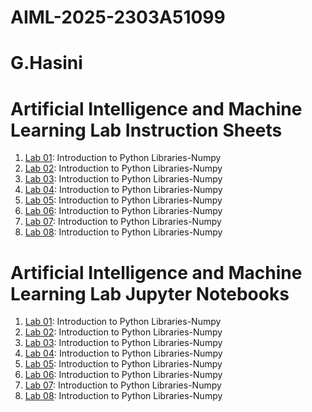 # AIML-2025-2303A51099 
# G.Hasini
# Artificial Intelligence and Machine Learning Lab Instruction Sheets
1. [Lab 01](https://github.com/hasini2024/AIML-2025/blob/main/AIML_A1.pdf): Introduction to Python Libraries-Numpy
1. [Lab 02](https://github.com/hasini2024/AIML-2025/blob/main/AIML_A2%20(1).pdf): Introduction to Python Libraries-Numpy
1. [Lab 03](https://github.com/hasini2024/AIML-2025/blob/main/AIML_A3%20(2).pdf): Introduction to Python Libraries-Numpy
1. [Lab 04](https://github.com/hasini2024/AIML-2025/blob/main/AIML_A4.pdf): Introduction to Python Libraries-Numpy
1. [Lab 05](https://github.com/hasini2024/AIML-2025/blob/main/AIML_A5.pdf): Introduction to Python Libraries-Numpy
1. [Lab 06](https://github.com/hasini2024/AIML-2025/blob/main/AIML_A6.pdf): Introduction to Python Libraries-Numpy
1. [Lab 07](https://github.com/hasini2024/AIML-2025/blob/main/AIML_A7.pdf): Introduction to Python Libraries-Numpy
1. [Lab 08](): Introduction to Python Libraries-Numpy


# Artificial Intelligence and Machine Learning Lab Jupyter Notebooks
1. [Lab 01](): Introduction to Python Libraries-Numpy
1. [Lab 02](): Introduction to Python Libraries-Numpy
1. [Lab 03](): Introduction to Python Libraries-Numpy
1. [Lab 04](): Introduction to Python Libraries-Numpy
1. [Lab 05](): Introduction to Python Libraries-Numpy
1. [Lab 06](): Introduction to Python Libraries-Numpy
1. [Lab 07](): Introduction to Python Libraries-Numpy
1. [Lab 08](): Introduction to Python Libraries-Numpy
